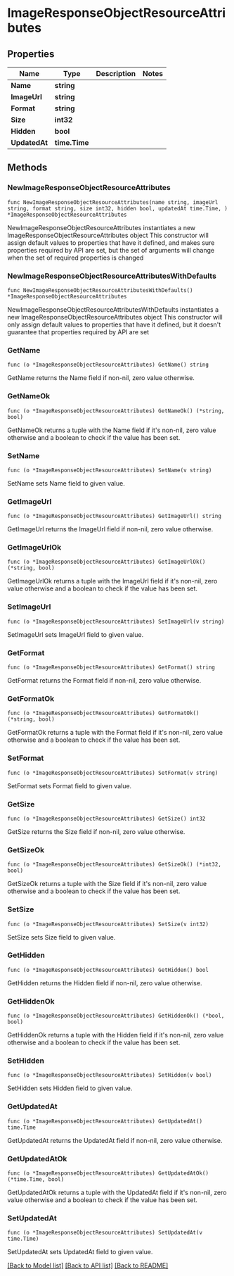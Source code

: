 # ImageResponseObjectResourceAttributes

## Properties

Name | Type | Description | Notes
------------ | ------------- | ------------- | -------------
**Name** | **string** |  | 
**ImageUrl** | **string** |  | 
**Format** | **string** |  | 
**Size** | **int32** |  | 
**Hidden** | **bool** |  | 
**UpdatedAt** | **time.Time** |  | 

## Methods

### NewImageResponseObjectResourceAttributes

`func NewImageResponseObjectResourceAttributes(name string, imageUrl string, format string, size int32, hidden bool, updatedAt time.Time, ) *ImageResponseObjectResourceAttributes`

NewImageResponseObjectResourceAttributes instantiates a new ImageResponseObjectResourceAttributes object
This constructor will assign default values to properties that have it defined,
and makes sure properties required by API are set, but the set of arguments
will change when the set of required properties is changed

### NewImageResponseObjectResourceAttributesWithDefaults

`func NewImageResponseObjectResourceAttributesWithDefaults() *ImageResponseObjectResourceAttributes`

NewImageResponseObjectResourceAttributesWithDefaults instantiates a new ImageResponseObjectResourceAttributes object
This constructor will only assign default values to properties that have it defined,
but it doesn't guarantee that properties required by API are set

### GetName

`func (o *ImageResponseObjectResourceAttributes) GetName() string`

GetName returns the Name field if non-nil, zero value otherwise.

### GetNameOk

`func (o *ImageResponseObjectResourceAttributes) GetNameOk() (*string, bool)`

GetNameOk returns a tuple with the Name field if it's non-nil, zero value otherwise
and a boolean to check if the value has been set.

### SetName

`func (o *ImageResponseObjectResourceAttributes) SetName(v string)`

SetName sets Name field to given value.


### GetImageUrl

`func (o *ImageResponseObjectResourceAttributes) GetImageUrl() string`

GetImageUrl returns the ImageUrl field if non-nil, zero value otherwise.

### GetImageUrlOk

`func (o *ImageResponseObjectResourceAttributes) GetImageUrlOk() (*string, bool)`

GetImageUrlOk returns a tuple with the ImageUrl field if it's non-nil, zero value otherwise
and a boolean to check if the value has been set.

### SetImageUrl

`func (o *ImageResponseObjectResourceAttributes) SetImageUrl(v string)`

SetImageUrl sets ImageUrl field to given value.


### GetFormat

`func (o *ImageResponseObjectResourceAttributes) GetFormat() string`

GetFormat returns the Format field if non-nil, zero value otherwise.

### GetFormatOk

`func (o *ImageResponseObjectResourceAttributes) GetFormatOk() (*string, bool)`

GetFormatOk returns a tuple with the Format field if it's non-nil, zero value otherwise
and a boolean to check if the value has been set.

### SetFormat

`func (o *ImageResponseObjectResourceAttributes) SetFormat(v string)`

SetFormat sets Format field to given value.


### GetSize

`func (o *ImageResponseObjectResourceAttributes) GetSize() int32`

GetSize returns the Size field if non-nil, zero value otherwise.

### GetSizeOk

`func (o *ImageResponseObjectResourceAttributes) GetSizeOk() (*int32, bool)`

GetSizeOk returns a tuple with the Size field if it's non-nil, zero value otherwise
and a boolean to check if the value has been set.

### SetSize

`func (o *ImageResponseObjectResourceAttributes) SetSize(v int32)`

SetSize sets Size field to given value.


### GetHidden

`func (o *ImageResponseObjectResourceAttributes) GetHidden() bool`

GetHidden returns the Hidden field if non-nil, zero value otherwise.

### GetHiddenOk

`func (o *ImageResponseObjectResourceAttributes) GetHiddenOk() (*bool, bool)`

GetHiddenOk returns a tuple with the Hidden field if it's non-nil, zero value otherwise
and a boolean to check if the value has been set.

### SetHidden

`func (o *ImageResponseObjectResourceAttributes) SetHidden(v bool)`

SetHidden sets Hidden field to given value.


### GetUpdatedAt

`func (o *ImageResponseObjectResourceAttributes) GetUpdatedAt() time.Time`

GetUpdatedAt returns the UpdatedAt field if non-nil, zero value otherwise.

### GetUpdatedAtOk

`func (o *ImageResponseObjectResourceAttributes) GetUpdatedAtOk() (*time.Time, bool)`

GetUpdatedAtOk returns a tuple with the UpdatedAt field if it's non-nil, zero value otherwise
and a boolean to check if the value has been set.

### SetUpdatedAt

`func (o *ImageResponseObjectResourceAttributes) SetUpdatedAt(v time.Time)`

SetUpdatedAt sets UpdatedAt field to given value.



[[Back to Model list]](../README.md#documentation-for-models) [[Back to API list]](../README.md#documentation-for-api-endpoints) [[Back to README]](../README.md)


